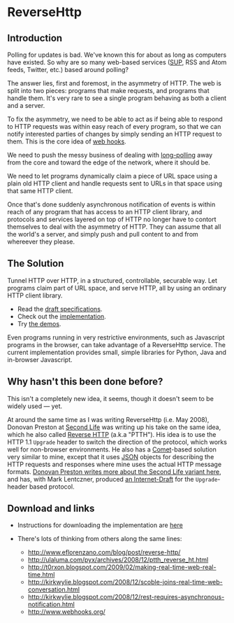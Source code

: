 # ReverseHttp

## Introduction

Polling for updates is bad. We've known this for about as long as
computers have existed. So why are so many web-based services
([SUP][], RSS and Atom feeds, Twitter, etc.) based around polling?

The answer lies, first and foremost, in the asymmetry of HTTP. The web
is split into two pieces: programs that make requests, and programs
that handle them. It's very rare to see a single program behaving as
both a client and a server.

To fix the asymmetry, we need to be able to act as if being able to
respond to HTTP requests was within easy reach of every program, so
that we can notify interested parties of changes by simply sending an
HTTP request to them. This is the core idea of [web hooks][].

We need to push the messy business of dealing with
[long-polling][Comet] away from the core and toward the edge of the
network, where it should be.

We need to let programs dynamically claim a piece of URL space using a
plain old HTTP client and handle requests sent to URLs in that space
using that same HTTP client.

Once that's done suddenly asynchronous notification of events is
within reach of any program that has access to an HTTP client library,
and protocols and services layered on top of HTTP no longer have to
contort themselves to deal with the asymmetry of HTTP. They can assume
that all the world's a server, and simply push and pull content to and
from whereever they please.

## The Solution

Tunnel HTTP over HTTP, in a structured, controllable, securable
way. Let programs claim part of URL space, and serve HTTP, all by
using an ordinary HTTP client library.

 - Read the [draft specifications](specs.html).
 - Check out the [implementation][].
 - Try [the demos][demos].

Even programs running in very restrictive environments, such as
Javascript programs in the browser, can take advantage of a
ReverseHttp service. The current implementation provides small, simple
libraries for Python, Java and in-browser Javascript.

## Why hasn't this been done before?

This isn't a completely new idea, it seems, though it doesn't seem to
be widely used &mdash; yet.

At around the same time as I was writing ReverseHttp (i.e. May 2008),
Donovan Preston at [Second Life](http://secondlife.com/) was writing
up his take on the same idea, which he also called [Reverse
HTTP](http://wiki.secondlife.com/wiki/Reverse_HTTP) (a.k.a
"PTTH"). His idea is to use the HTTP 1.1 `Upgrade` header to switch
the direction of the protocol, which works well for non-browser
environments. He also has a [Comet][]-based solution very similar to
mine, except that it uses [JSON](http://www.ietf.org/rfc/rfc4627.txt)
objects for describing the HTTP requests and responses where mine uses
the actual HTTP message formats. [Donovan Preston writes more about
the Second Life variant
here](http://ulaluma.com/pyx/archives/2008/12/ptth_reverse_ht.html),
and has, with Mark Lentczner, produced [an
Internet-Draft](http://www.ietf.org/internet-drafts/draft-lentczner-rhttp-00.txt)
for the `Upgrade`-header based protocol.

## Download and links

 - Instructions for downloading the implementation are [here][implementation]

 - There's lots of thinking from others along the same lines:
    - <http://www.eflorenzano.com/blog/post/reverse-http/>
    - <http://ulaluma.com/pyx/archives/2008/12/ptth_reverse_ht.html>
    - <http://t0rxon.blogspot.com/2009/02/making-real-time-web-real-time.html>
    - <http://kirkwylie.blogspot.com/2008/12/scoble-joins-real-time-web-conversation.html>
    - <http://kirkwylie.blogspot.com/2008/12/rest-requires-asynchronous-notification.html>
    - <http://www.webhooks.org/>

  [XSS]: http://en.wikipedia.org/wiki/Cross-site_scripting
  [implementation]: download.html
  [SUP]: http://blog.friendfeed.com/2008/08/simple-update-protocol-fetch-updates.html
  [Comet]: http://en.wikipedia.org/wiki/Comet_(programming)
  [demos]: http://www.reversehttp.net/demos/
  [web hooks]: http://blog.webhooks.org/about
